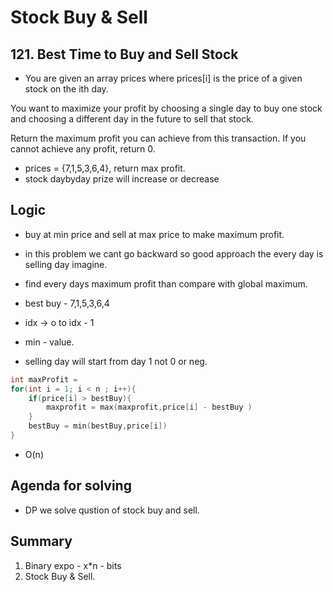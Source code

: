 # Stock Buy & Sell

## 121. Best Time to Buy and Sell Stock

- You are given an array prices where prices[i] is the price of a given stock on the ith day.

You want to maximize your profit by choosing a single day to buy one stock and choosing a different day in the future to sell that stock.

Return the maximum profit you can achieve from this transaction. If you cannot achieve any profit, return 0.


- prices = {7,1,5,3,6,4}, return max profit.
- stock daybyday prize will increase or decrease


## Logic
- buy at min price and sell at max price to make maximum profit.

- in this problem we cant go backward so good approach the every day is selling day imagine. 
- find every days maximum profit than compare with global maximum.
- best buy - 7,1,5,3,6,4
- idx -> o to idx - 1
- min - value.

- selling day will start from day 1 not 0 or neg.

```c++
int maxProfit = 
for(int i = 1; i < n ; i++){
    if(price[i] > bestBuy){
        maxprofit = max(maxprofit,price[i] - bestBuy )
    }
    bestBuy = min(bestBuy,price[i])
}
```

- O(n)

## Agenda for solving 

- DP we solve qustion of stock buy and sell.


## Summary
1) Binary expo - x*n - bits
2) Stock Buy & Sell.


